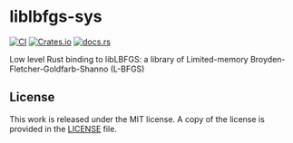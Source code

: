 # liblbfgs-sys

[![CI](https://github.com/messense/liblbfgs-sys/workflows/CI/badge.svg)](https://github.com/messense/liblbfgs-sys/actions?query=workflow%3ACI)
[![Crates.io](https://img.shields.io/crates/v/liblbfgs-sys.svg)](https://crates.io/crates/liblbfgs-sys)
[![docs.rs](https://docs.rs/liblbfgs-sys/badge.svg)](https://docs.rs/liblbfgs-sys/)

Low level Rust binding to libLBFGS: a library of Limited-memory Broyden-Fletcher-Goldfarb-Shanno (L-BFGS)

## License

This work is released under the MIT license. A copy of the license is provided
in the [LICENSE](./LICENSE) file.
